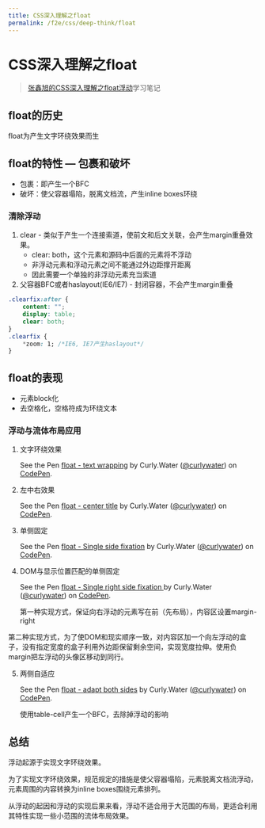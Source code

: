 ```yaml
---
title: CSS深入理解之float
permalink: /f2e/css/deep-think/float
---
```


# CSS深入理解之float

> [张鑫旭的CSS深入理解之float浮动](https://www.imooc.com/learn/121)学习笔记

## float的历史

float为产生文字环绕效果而生

## float的特性 — 包裹和破坏

- 包裹：即产生一个BFC
- 破坏：使父容器塌陷，脱离文档流，产生inline boxes环绕

### 清除浮动

1. clear - 类似于产生一个连接索道，使前文和后文关联，会产生margin重叠效果。
   - clear: both，这个元素和源码中后面的元素将不浮动
   - 非浮动元素和浮动元素之间不能通过外边距撑开距离
   - 因此需要一个单独的非浮动元素充当索道
2. 父容器BFC或者haslayout(IE6/IE7) - 封闭容器，不会产生margin重叠

```css
.clearfix:after {
    content: "";
    display: table;
    clear: both;
}
.clearfix {
    *zoom: 1; /*IE6, IE7产生haslayout*/
}
```

## float的表现

- 元素block化
- 去空格化，空格符成为环绕文本

### 浮动与流体布局应用

1. 文字环绕效果

   <p data-height="265" data-theme-id="0" data-slug-hash="RqOjLb" data-default-tab="result" data-user="curlywater" data-pen-title="float - text wrapping" class="codepen">See the Pen <a href="https://codepen.io/curlywater/pen/RqOjLb/">float - text wrapping</a> by Curly.Water (<a href="https://codepen.io/curlywater">@curlywater</a>) on <a href="https://codepen.io">CodePen</a>.</p>
   <script async src="https://static.codepen.io/assets/embed/ei.js"></script>

2. 左中右效果

   <p data-height="265" data-theme-id="0" data-slug-hash="QJPOxg" data-default-tab="result" data-user="curlywater" data-pen-title="float - center title" class="codepen">See the Pen <a href="https://codepen.io/curlywater/pen/QJPOxg/">float - center title</a> by Curly.Water (<a href="https://codepen.io/curlywater">@curlywater</a>) on <a href="https://codepen.io">CodePen</a>.</p>
   <script async src="https://static.codepen.io/assets/embed/ei.js"></script>

3. 单侧固定

   <p data-height="265" data-theme-id="0" data-slug-hash="pQBpjK" data-default-tab="result" data-user="curlywater" data-pen-title="float - Single side fixation" class="codepen">See the Pen <a href="https://codepen.io/curlywater/pen/pQBpjK/">float - Single side fixation</a> by Curly.Water (<a href="https://codepen.io/curlywater">@curlywater</a>) on <a href="https://codepen.io">CodePen</a>.</p>
   <script async src="https://static.codepen.io/assets/embed/ei.js"></script>

4. DOM与显示位置匹配的单侧固定

   <p data-height="265" data-theme-id="0" data-slug-hash="rQbpWR" data-default-tab="result" data-user="curlywater" data-pen-title="float - Single right side fixation " class="codepen">See the Pen <a href="https://codepen.io/curlywater/pen/rQbpWR/">float - Single right side fixation </a> by Curly.Water (<a href="https://codepen.io/curlywater">@curlywater</a>) on <a href="https://codepen.io">CodePen</a>.</p>
   <script async src="https://static.codepen.io/assets/embed/ei.js"></script>

   第一种实现方式，保证向右浮动的元素写在前（先布局），内容区设置margin-right

第二种实现方式，为了使DOM和现实顺序一致，对内容区加一个向左浮动的盒子，没有指定宽度的盒子利用外边距保留剩余空间，实现宽度拉伸。使用负margin把左浮动的头像区移动到同行。

5. 两侧自适应

   <p data-height="265" data-theme-id="0" data-slug-hash="rQbpqB" data-default-tab="result" data-user="curlywater" data-pen-title="float - adapt both sides" class="codepen">See the Pen <a href="https://codepen.io/curlywater/pen/rQbpqB/">float - adapt both sides</a> by Curly.Water (<a href="https://codepen.io/curlywater">@curlywater</a>) on <a href="https://codepen.io">CodePen</a>.</p>
   <script async src="https://static.codepen.io/assets/embed/ei.js"></script>

   使用table-cell产生一个BFC，去除掉浮动的影响

## 总结

浮动起源于实现文字环绕效果。

为了实现文字环绕效果，规范规定的措施是使父容器塌陷，元素脱离文档流浮动，元素周围的内容转换为inline boxes围绕元素排列。

从浮动的起因和浮动的实现后果来看，浮动不适合用于大范围的布局，更适合利用其特性实现一些小范围的流体布局效果。